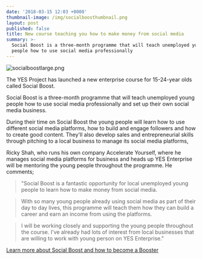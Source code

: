 ```yaml
---
date: '2018-03-15 12:03 +0000'
thumbnail-image: /img/socialboosthumbnail.png
layout: post
published: false
title: New course teaching you how to make money from social media
summary: >-
  Social Boost is a three-month programme that will teach unemployed young
  people how to use social media professionally
---
```

![socialboostlarge.png]({{site.baseurl}}/img/socialboostlarge.png)

The YES Project has launched a new enterprise course for 15-24-year olds called Social Boost.

Social Boost is a three-month programme that will teach unemployed young people how to use social media professionally and set up their own social media business.

During their time on Social Boost the young people will learn how to use different social media platforms, how to build and engage followers and how to create good content.  They'll also develop sales and entrepreneurial skills through pitching to a local business to manage its social media platforms, 

Ricky Shah, who runs his own company Accelerate Yourself, where he manages social media platforms for business and heads up YES Enterprise will be mentoring the young people throughout the programme. 
He comments;

> "Social Boost is a fantastic opportunity for local unemployed young people to learn how to make money from social media.  

> With so many young people already using social media as part of their day to day lives, this programme will teach them how they can build a career and earn an income from using the platforms.

> I will be working closely and supporting the young people throughout the course. I've already had lots of interest from local businesses that are willing to work with young person on YES Enterprise."

[Learn more about Social Boost and how to become a Booster](https://www.yesproject.org/boost/)




